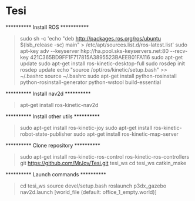 # Tesi

********** Install ROS ***********
> sudo sh -c 'echo "deb http://packages.ros.org/ros/ubuntu $(lsb_release -sc) main" > /etc/apt/sources.list.d/ros-latest.list'
> sudo apt-key adv --keyserver hkp://ha.pool.sks-keyservers.net:80 --recv-key 421C365BD9FF1F717815A3895523BAEEB01FA116
> sudo apt-get update
> sudo apt-get install ros-kinetic-desktop-full
> sudo rosdep init
> rosdep update
> echo "source /opt/ros/kinetic/setup.bash" >> ~/.bashrc
> source ~/.bashrc
> sudo apt-get install python-rosinstall python-rosinstall-generator python-wstool build-essential

********** Install nav2d **********
> apt-get install ros-kinetic-nav2d

********** Install other utils **********
> sudo apt-get install ros-kinetic-joy
> sudo apt-get install ros-kinetic-robot-state-publisher
> sudo apt-get install ros-kinetic-map-server

********** Clone repository **********
> sudo apt-get install ros-kinetic-ros-control ros-kinetic-ros-controllers
> git https://github.com/MrJov/Tesi.git tesi_ws
> cd tesi_ws
> catkin_make

********** Launch commands **********
> cd tesi_ws
> source devel/setup.bash
> roslaunch p3dx_gazebo nav2d.launch [world_file (default: office_1_empty.world)]

